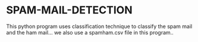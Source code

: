 # SPAM-MAIL-DETECTION
This python program uses classification technique to classify the spam mail and the ham mail...
we also use a spamham.csv file in this program..

